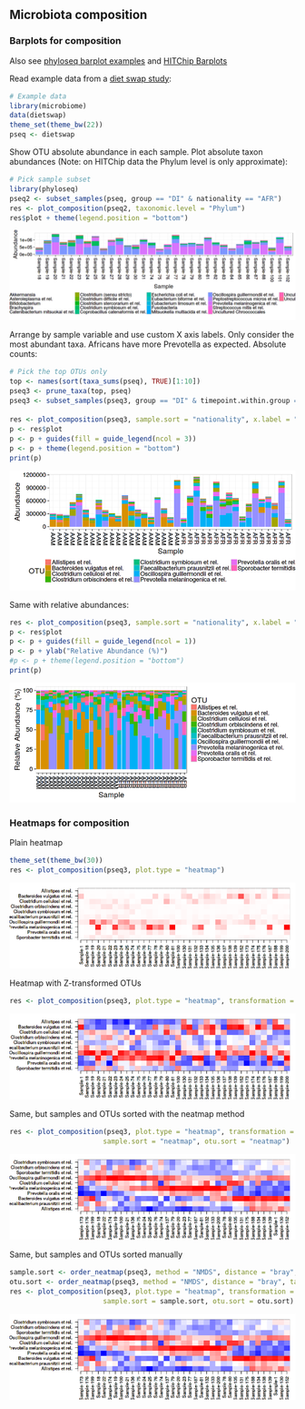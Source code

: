 ## Microbiota composition


### Barplots for composition

Also see [phyloseq barplot examples](http://joey711.github.io/phyloseq/plot_bar-examples.html) and [HITChip Barplots](Barplots.md)


Read example data from a [diet swap study](http://dx.doi.org/10.1038/ncomms7342):


```r
# Example data
library(microbiome)
data(dietswap)
theme_set(theme_bw(22))
pseq <- dietswap
```

Show OTU absolute abundance in each sample. Plot absolute taxon
abundances (Note: on HITChip data the Phylum level is only
approximate):


```r
# Pick sample subset
library(phyloseq)
pseq2 <- subset_samples(pseq, group == "DI" & nationality == "AFR")
res <- plot_composition(pseq2, taxonomic.level = "Phylum")
res$plot + theme(legend.position = "bottom")
```

![plot of chunk composition-example1b](figure/composition-example1b-1.png)

Arrange by sample variable and use custom X axis labels. Only consider the most abundant taxa. Africans have more Prevotella as expected. Absolute counts:


```r
# Pick the top OTUs only
top <- names(sort(taxa_sums(pseq), TRUE)[1:10])
pseq3 <- prune_taxa(top, pseq)
pseq3 <- subset_samples(pseq3, group == "DI" & timepoint.within.group == 1)

res <- plot_composition(pseq3, sample.sort = "nationality", x.label = "nationality")
p <- res$plot
p <- p + guides(fill = guide_legend(ncol = 3))
p <- p + theme(legend.position = "bottom")
print(p)
```

![plot of chunk composition-example4](figure/composition-example4-1.png)


Same with relative abundances:


```r
res <- plot_composition(pseq3, sample.sort = "nationality", x.label = "nationality", transformation = "relative.abundance")
p <- res$plot
p <- p + guides(fill = guide_legend(ncol = 1))
p <- p + ylab("Relative Abundance (%)")
#p <- p + theme(legend.position = "bottom")
print(p)
```

![plot of chunk composition-example4b](figure/composition-example4b-1.png)



### Heatmaps for composition


Plain heatmap


```r
theme_set(theme_bw(30))
res <- plot_composition(pseq3, plot.type = "heatmap")
```

![plot of chunk composition-example5](figure/composition-example5-1.png)


Heatmap with Z-transformed OTUs


```r
res <- plot_composition(pseq3, plot.type = "heatmap", transformation = "Z-OTU")
```

![plot of chunk composition-example6](figure/composition-example6-1.png)


Same, but samples and OTUs sorted with the neatmap method


```r
res <- plot_composition(pseq3, plot.type = "heatmap", transformation = "Z-OTU",
       			       sample.sort = "neatmap", otu.sort = "neatmap")
```

![plot of chunk composition-example7](figure/composition-example7-1.png)


Same, but samples and OTUs sorted manually


```r
sample.sort <- order_neatmap(pseq3, method = "NMDS", distance = "bray", target = "sites", first = NULL) 
otu.sort <- order_neatmap(pseq3, method = "NMDS", distance = "bray", target = "species", first = NULL)
res <- plot_composition(pseq3, plot.type = "heatmap", transformation = "Z-OTU",
       			       sample.sort = sample.sort, otu.sort = otu.sort)
```

![plot of chunk composition-example8](figure/composition-example8-1.png)




